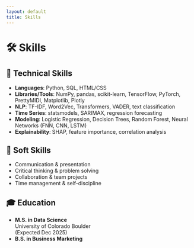 ```yaml
---
layout: default
title: Skills
---
```


# 🛠 Skills

## 🧠 Technical Skills
- **Languages**: Python, SQL, HTML/CSS
- **Libraries/Tools**: NumPy, pandas, scikit-learn, TensorFlow, PyTorch, PrettyMIDI, Matplotlib, Plotly
- **NLP**: TF-IDF, Word2Vec, Transformers, VADER, text classification
- **Time Series**: statsmodels, SARIMAX, regression forecasting
- **Modeling**: Logistic Regression, Decision Trees, Random Forest, Neural Networks (FNN, CNN, LSTM)
- **Explainability**: SHAP, feature importance, correlation analysis

## 💼 Soft Skills
- Communication & presentation
- Critical thinking & problem solving
- Collaboration & team projects
- Time management & self-discipline

## 🎓 Education
- **M.S. in Data Science**  
  University of Colorado Boulder  
  (Expected Dec 2025)
- **B.S. in Business Marketing**
